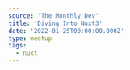 ```yaml
---
source: 'The Monthly Dev'
title: 'Diving Into Nuxt3'
date: '2022-01-25T00:00:00.000Z'
type: meetup
tags:
  - nuxt
---
```

